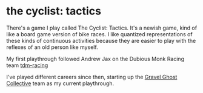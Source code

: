 # the cyclist: tactics

There's a game I play called The Cyclist: Tactics. It's a newish game, kind of like a board game version of bike races. I like quantized representations of these kinds of continuous activities because they are easier to play with the reflexes of an old person like myself.

My first playthrough followed Andrew Jax on the Dubious Monk Racing team [tdm-racing](tdm-racing.md)

I've played different careers since then, starting up the [Gravel Ghost Collective](teams/GGC.md) team as my current playthrough.
